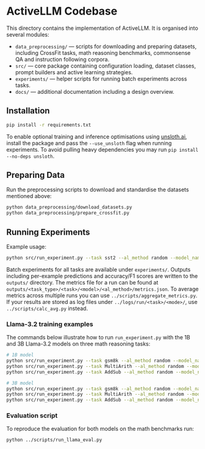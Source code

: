 # ActiveLLM Codebase

This directory contains the implementation of ActiveLLM. It is organised into several modules:

- `data_preprocessing/` — scripts for downloading and preparing datasets, including CrossFit tasks, math reasoning benchmarks, commonsense QA and instruction following corpora.
- `src/` — core package containing configuration loading, dataset classes, prompt builders and active learning strategies.
- `experiments/` — helper scripts for running batch experiments across tasks.
- `docs/` — additional documentation including a design overview.

## Installation

```bash
pip install -r requirements.txt
```
To enable optional training and inference optimisations using [unsloth.ai](https://www.unsloth.ai), install the package and pass the `--use_unsloth` flag when running experiments. To avoid pulling heavy dependencies you may run `pip install --no-deps unsloth`.

## Preparing Data

Run the preprocessing scripts to download and standardise the datasets mentioned above:

```bash
python data_preprocessing/download_datasets.py
python data_preprocessing/prepare_crossfit.py
```

## Running Experiments

Example usage:

```bash
python src/run_experiment.py --task sst2 --al_method random --model_name bert-base-uncased --num_shots 8
```

Batch experiments for all tasks are available under `experiments/`.
Outputs including per-example predictions and accuracy/F1 scores are written to the `outputs/` directory. The metrics file for a run can be found at `outputs/<task_type>/<task>/<model>/<al_method>/metrics.json`.
To average metrics across multiple runs you can use `../scripts/aggregate_metrics.py`.
If your results are stored as log files under `../logs/run/<task>/<mode>/`, use `../scripts/calc_avg.py` instead.

### Llama-3.2 training examples

The commands below illustrate how to run `run_experiment.py` with the 1B and 3B Llama-3.2 models on three math reasoning tasks:

```bash
# 1B model
python src/run_experiment.py --task gsm8k --al_method random --model_name llama-3.2-1b --num_shots 8
python src/run_experiment.py --task MultiArith --al_method random --model_name llama-3.2-1b --num_shots 8
python src/run_experiment.py --task AddSub --al_method random --model_name llama-3.2-1b --num_shots 8

# 3B model
python src/run_experiment.py --task gsm8k --al_method random --model_name llama-3.2-3b --num_shots 8
python src/run_experiment.py --task MultiArith --al_method random --model_name llama-3.2-3b --num_shots 8
python src/run_experiment.py --task AddSub --al_method random --model_name llama-3.2-3b --num_shots 8
```

### Evaluation script

To reproduce the evaluation for both models on the math benchmarks run:

```bash
python ../scripts/run_llama_eval.py
```
